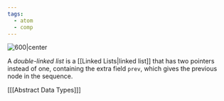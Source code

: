 ```yaml
---
tags:
  - atom
  - comp
---
```

![600|center](double-linked-list.excalidraw)

A *double-linked list* is a [[Linked Lists|linked list]] that has two pointers instead of one, containing the extra field `prev`, which gives the previous node in the sequence.

\[[[Abstract Data Types]]\]